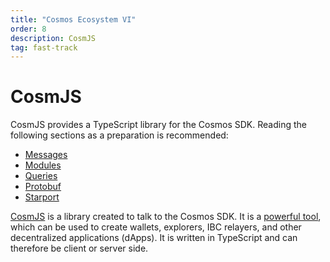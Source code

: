 ```yaml
---
title: "Cosmos Ecosystem VI"
order: 8
description: CosmJS
tag: fast-track
---
```


# CosmJS

<HighlightBox type="synopsis">

CosmJS provides a TypeScript library for the Cosmos SDK. Reading the following sections as a preparation is recommended:

* [Messages](../2-main-concepts/messages.md)
* [Modules](../2-main-concepts/modules.md)
* [Queries](../2-main-concepts/queries.md)
* [Protobuf](../2-main-concepts/protobuf.md)
* [Starport](./starport.md)

</HighlightBox>

[CosmJS](https://github.com/cosmos/cosmjs) is a library created to talk to the Cosmos SDK. It is a [powerful tool](https://github.com/cosmos/cosmjs/wiki/What-can-CosmJS-do-for-me%3F), which can be used to create wallets, explorers, IBC relayers, and other decentralized applications (dApps). It is written in TypeScript and can therefore be client or server side.


